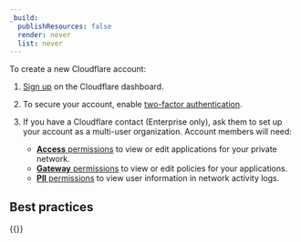```yaml
---
_build:
  publishResources: false
  render: never
  list: never
---
```


To create a new Cloudflare account:

1. [Sign up](https://dash.cloudflare.com/sign-up) on the Cloudflare dashboard.

2. To secure your account, enable [two-factor authentication](/fundamentals/setup/account/account-security/2fa/).

3. If you have a Cloudflare contact (Enterprise only), ask them to set up your account as a multi-user organization. Account members will need:
    - [**Access** permissions](/cloudflare-one/roles-permissions/) to view or edit applications for your private network.
    - [**Gateway** permissions](/cloudflare-one/roles-permissions/) to view or edit policies for your applications.
    - [**PII** permissions](/cloudflare-one/roles-permissions/#cloudflare-zero-trust-pii) to view user information in network activity logs.

## Best practices

{{<render file="_create-account-best-practices.md" productFolder="fundamentals">}}
